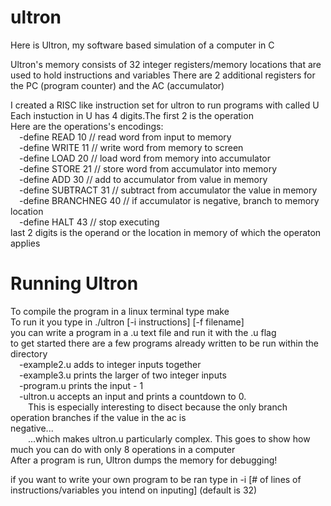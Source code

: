 # ultron
Here is Ultron, my software based simulation of a computer in C

Ultron's memory consists of 32 integer registers/memory locations that are used to hold instructions and variables
There are 2 additional registers for the PC (program counter) and the AC (accumulator) <br>

I created a RISC like instruction set for ultron to run programs with called U <br>
Each instuction in U has 4 digits.The first 2 is the operation <br>
Here are the operations's encodings: <br>
&emsp;-define READ      10    // read word from input to memory <br>
&emsp;-define WRITE     11    // write word from memory to screen <br>
&emsp;-define LOAD      20    // load word from memory into accumulator <br>
&emsp;-define STORE     21    // store word from accumulator into memory <br>
&emsp;-define ADD       30    // add to accumulator from value in memory <br>
&emsp;-define SUBTRACT  31    // subtract from accumulator the value in memory <br>
&emsp;-define BRANCHNEG 40    // if accumulator is negative, branch to memory location <br>
&emsp;-define HALT      43    // stop executing <br>
last 2 digits is the operand or the location in memory of which the operaton applies <br>

# Running Ultron <br>
To compile the program in a linux terminal type make <br>
To run it you type in ./ultron [-i instructions] [-f filename] <br>
you can write a program in a .u text file and run it with the .u flag <br>
to get started there are a few programs already written to be run within the directory <br>
&emsp;-example2.u adds to integer inputs together <br>
&emsp;-example3.u prints the larger of two integer inputs <br>
&emsp;-program.u prints the input - 1 <br>
&emsp;-ultron.u accepts an input and prints a countdown to 0. <br>
&emsp;&emsp;This is especially interesting to disect because the only branch operation branches if the value in the ac is <br>           negative... <br>
&emsp;&emsp;...which makes ultron.u particularly complex. This goes to show how much you can do with only 8 operations in a 
      computer <br>
After a program is run, Ultron dumps the memory for debugging! <br>

if you want to write your own program to be ran type in -i [# of lines of instructions/variables you intend on inputing] (default is 32) <br>
